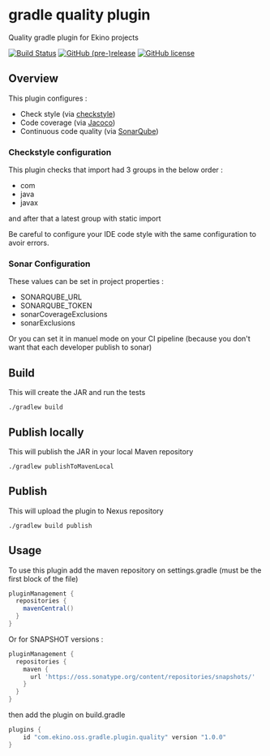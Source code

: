 #  gradle quality plugin

Quality gradle plugin for Ekino projects

[![Build Status](https://travis-ci.org/ekino/gradle-quality-plugin.svg?branch=master)](https://travis-ci.org/ekino/gradle-quality-plugin)
[![GitHub (pre-)release](https://img.shields.io/github/release/ekino/gradle-quality-plugin.svg)](https://github.com/ekino/gradle-quality-plugin/releases)
[![GitHub license](https://img.shields.io/github/license/ekino/gradle-quality-plugin.svg)](https://github.com/ekino/gradle-quality-plugin/blob/master/LICENSE.md)

## Overview

This plugin configures :

* Check style (via [checkstyle](http://checkstyle.sourceforge.net/))
* Code coverage (via [Jacoco](http://www.jacoco.org/))
* Continuous code quality (via [SonarQube](https://www.sonarqube.org/))

### Checkstyle configuration

This plugin checks that import had 3 groups in the below order :

* com
* java
* javax

and after that a latest group with static import

Be careful to configure your IDE code style with the same configuration to avoir errors.

### Sonar Configuration

These values can be set in project properties :

* SONARQUBE_URL
* SONARQUBE_TOKEN
* sonarCoverageExclusions
* sonarExclusions

Or you can set it in manuel mode on your CI pipeline (because you don't want that each developer publish to sonar)


## Build

This will create the JAR and run the tests

    ./gradlew build

## Publish locally

This will publish the JAR in your local Maven repository

    ./gradlew publishToMavenLocal

## Publish

This will upload the plugin to Nexus repository

    ./gradlew build publish

## Usage

To use this plugin add the maven repository on settings.gradle (must be the first block of the file)

```groovy
pluginManagement {
  repositories {
    mavenCentral()
  }
}    
```

Or for SNAPSHOT versions :

```groovy
pluginManagement {
  repositories {
    maven {
      url 'https://oss.sonatype.org/content/repositories/snapshots/'
    }
  }
}
```

then add the plugin on build.gradle

```groovy
plugins {
    id "com.ekino.oss.gradle.plugin.quality" version "1.0.0"
}
```

